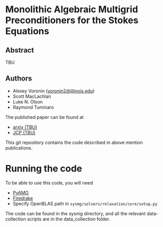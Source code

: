 # Monolithic Algebraic Multigrid Preconditioners for the Stokes Equations 

## Abstract
TBU

## Authors
  - Alexey Voronin (voronin2@illinois.edu)
  - Scott MacLachlan
  - Luke N. Olson
  - Raymond Tuminaro

The published paper can be found at
   - [arxiv (TBU)]()
   - [JCP (TBU)]()

This git repository contains the code described in above mention publications.

# Running the code

To be able to use this code, you will need
   - [PyAMG](https://github.com/Alexey-Voronin/pyamg-1/tree/e96af2b77a3baaf91ffb7ab4be43892c67ef39c0)
   - [Firedrake](https://www.firedrakeproject.org/)
   - Specify OpenBLAS path in `sysmg/solvers/relaxation/core/setup.py` 

The code can be found in the sysmg directory, and all the relevant data-collection scripts are in the data\_collection folder.


